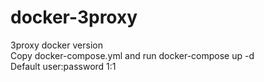 # docker-3proxy
3proxy docker version\
Copy docker-compose.yml and run docker-compose up -d\
Default user:password 1:1
